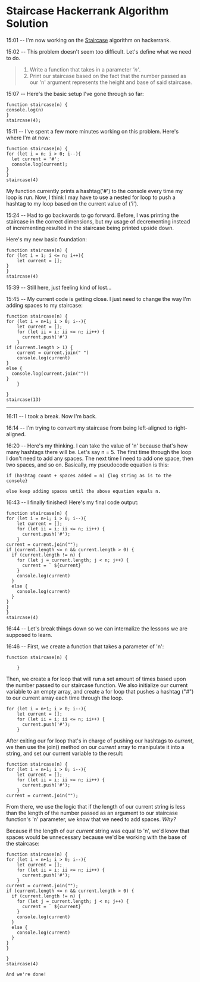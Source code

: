 # Staircase Hackerrank Algorithm Solution

15:01 -- I'm now working on the [Staircase](https://www.hackerrank.com/challenges/staircase/problem) algorithm on hackerrank.

15:02 -- This problem doesn't seem too difficult. Let's define what we need to do.

>1. Write a function that takes in a parameter *'n'*.
>1. Print our staircase based on the fact that the number passed as our 'n' argument represents the height and base of said staircase. 

15:07 -- Here's the basic setup I've gone through so far:
```
function staircase(n) {
console.log(n)
}
staircase(4);
```
15:11 -- I've spent a few more minutes working on this problem. Here's where I'm at now:
```
function staircase(n) {
for (let i = n; i > 0; i--){
  let current = '#';
  console.log(current);
}
}
staircase(4)
```
My function currently prints a hashtag('#') to the console every time my loop is run. Now, I think I may have to use a nested for loop to push a hashtag to my loop based on the current value of ('i').

15:24 -- Had to go backwards to go forward. Before, I was printing the staircase in the correct dimensions, but my usage of decrementing instead of incrementing resulted in the staircase being printed upside down.

Here's my new basic foundation:
```
function staircase(n) {
for (let i = 1; i <= n; i++){
    let current = [];
}
}
staircase(4)
```

15:39 -- Still here, just feeling kind of lost...

15:45 -- My current code is getting close. I just need to change the way I'm adding spaces to my staircase:
```
function staircase(n) {
for (let i = n+1; i > 0; i--){
    let current = [];
    for (let ii = i; ii <= n; ii++) {
      current.push('#')
    }
if (current.length > 1) {
    current = current.join(" ")
    console.log(current)
}
else {
  console.log(current.join(""))
}
    }

}
staircase(13)
```
___
16:11 -- I took a break. Now I'm back.

16:14 -- I'm trying to convert my staircase from being left-aligned to right-aligned.

16:20 -- Here's my thinking. I can take the value of 'n' because that's how many hashtags there will be. Let's say n = 5. The first time through the loop I don't need to add any spaces. The next time I need to add one space, then two spaces, and so on. Basically, my pseudocode equation is this:
```
if (hashtag count + spaces added = n) {log string as is to the console}

else keep adding spaces until the above equation equals n.
```
16:43 -- I finally finished! Here's my final code output:
```
function staircase(n) {
for (let i = n+1; i > 0; i--){
    let current = [];
    for (let ii = i; ii <= n; ii++) {
      current.push('#');
    }
current = current.join("");
if (current.length <= n && current.length > 0) {
  if (current.length != n) {
    for (let j = current.length; j < n; j++) {
      current = ` ${current}`
    }
    console.log(current)
  }
  else {
    console.log(current)
  }
}
}
}
staircase(4)
```
16:44 -- Let's break things down so we can internalize the lessons we are supposed to learn.

16:46 -- First, we create a function that takes a parameter of 'n':
```
function staircase(n) {

    }
```
Then, we create a for loop that will run a set amount of times based upon the number passed to our staircase function. We also initialize our current variable to an empty array, and create a for loop that pushes a hashtag ("#") to our current array each time through the loop.
```
for (let i = n+1; i > 0; i--){
    let current = [];
    for (let ii = i; ii <= n; ii++) {
      current.push('#');
    }
```
After exiting our for loop that's in charge of pushing our hashtags to *current*, we then use the join() method on our *current* array to manipulate it into a string, and set our current variable to the result:
```
function staircase(n) {
for (let i = n+1; i > 0; i--){
    let current = [];
    for (let ii = i; ii <= n; ii++) {
      current.push('#');
    }
current = current.join("");
```
From there, we use the logic that if the length of our current string is less than the length of the number passed as an argument to our staircase function's 'n' parameter, we know that we need to add spaces.
*Why?*

Because if the length of our *current* string was equal to 'n', we'd know that spaces would be unnecessary because we'd be working with the base of the staircase:
```
function staircase(n) {
for (let i = n+1; i > 0; i--){
    let current = [];
    for (let ii = i; ii <= n; ii++) {
      current.push('#');
    }
current = current.join("");
if (current.length <= n && current.length > 0) {
  if (current.length != n) {
    for (let j = current.length; j < n; j++) {
      current = ` ${current}`
    }
    console.log(current)
  }
  else {
    console.log(current)
  }
}
}

}
staircase(4)

And we're done!